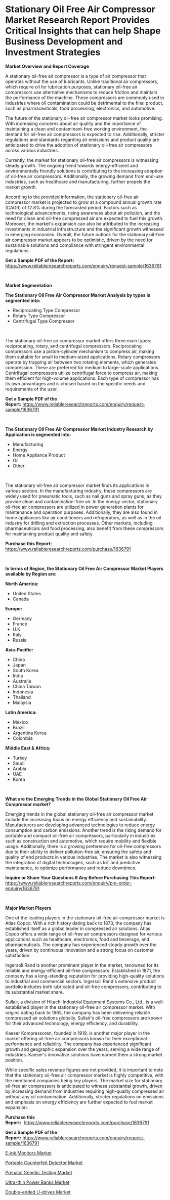 <p><h1>Stationary Oil Free Air Compressor Market Research Report Provides Critical Insights that can help Shape Business Development and Investment Strategies</h1></p><p><strong>Market Overview and Report Coverage</strong></p>
<p><p>A stationary oil-free air compressor is a type of air compressor that operates without the use of lubricants. Unlike traditional air compressors, which require oil for lubrication purposes, stationary oil-free air compressors use alternative mechanisms to reduce friction and maintain the performance of the machine. These compressors are commonly used in industries where oil contamination could be detrimental to the final product, such as pharmaceuticals, food processing, electronics, and automotive.</p><p>The future of the stationary oil-free air compressor market looks promising. With increasing concerns about air quality and the importance of maintaining a clean and contaminant-free working environment, the demand for oil-free air compressors is expected to rise. Additionally, stricter regulations and standards regarding air emissions and product quality are anticipated to drive the adoption of stationary oil-free air compressors across various industries.</p><p>Currently, the market for stationary oil-free air compressors is witnessing steady growth. The ongoing trend towards energy-efficient and environmentally friendly solutions is contributing to the increasing adoption of oil-free air compressors. Additionally, the growing demand from end-use industries, such as healthcare and manufacturing, further propels the market growth.</p><p>According to the provided information, the stationary oil-free air compressor market is projected to grow at a compound annual growth rate (CAGR) of 12.8% during the forecasted period. Factors such as technological advancements, rising awareness about air pollution, and the need for clean and oil-free compressed air are expected to fuel this growth. Moreover, the market's expansion can also be attributed to the increasing investments in industrial infrastructure and the significant growth witnessed in emerging economies. Overall, the future outlook for the stationary oil-free air compressor market appears to be optimistic, driven by the need for sustainable solutions and compliance with stringent environmental regulations.</p></p>
<p><strong>Get a Sample PDF of the Report:</strong> <a href="https://www.reliableresearchreports.com/enquiry/request-sample/1636791">https://www.reliableresearchreports.com/enquiry/request-sample/1636791</a></p>
<p>&nbsp;</p>
<p><strong>Market Segmentation</strong></p>
<p><strong>The Stationary Oil Free Air Compressor Market Analysis by types is segmented into:</strong></p>
<p><ul><li>Reciprocating Type Compressor</li><li>Rotary Type Compressor</li><li>Centrifugal Type Compressor</li></ul></p>
<p>&nbsp;</p>
<p><p>The stationary oil-free air compressor market offers three main types: reciprocating, rotary, and centrifugal compressors. Reciprocating compressors use a piston-cylinder mechanism to compress air, making them suitable for small to medium-sized applications. Rotary compressors operate by trapping air between two rotating elements, which generates compression. These are preferred for medium to large-scale applications. Centrifugal compressors utilize centrifugal force to compress air, making them efficient for high-volume applications. Each type of compressor has its own advantages and is chosen based on the specific needs and requirements of the user.</p></p>
<p><strong>Get a Sample PDF of the Report:</strong>&nbsp;<a href="https://www.reliableresearchreports.com/enquiry/request-sample/1636791">https://www.reliableresearchreports.com/enquiry/request-sample/1636791</a></p>
<p>&nbsp;</p>
<p><strong>The Stationary Oil Free Air Compressor Market Industry Research by Application is segmented into:</strong></p>
<p><ul><li>Manufacturing</li><li>Energy</li><li>Home Appliance Product</li><li>Oil</li><li>Other</li></ul></p>
<p>&nbsp;</p>
<p><p>The stationary oil-free air compressor market finds its applications in various sectors. In the manufacturing industry, these compressors are widely used for pneumatic tools, such as nail guns and spray guns, as they provide clean and contamination-free air. In the energy sector, stationary oil-free air compressors are utilized in power generation plants for maintenance and operation purposes. Additionally, they are also found in home appliances like air conditioners and refrigerators, as well as in the oil industry for drilling and extraction processes. Other markets, including pharmaceuticals and food processing, also benefit from these compressors for maintaining product quality and safety.</p></p>
<p><strong>Purchase this Report:</strong>&nbsp; <a href="https://www.reliableresearchreports.com/purchase/1636791">https://www.reliableresearchreports.com/purchase/1636791</a></p>
<p>&nbsp;</p>
<p><strong>In terms of Region, the Stationary Oil Free Air Compressor Market Players available by Region are:</strong></p>
<p>
    <p> <strong> North America: </strong>
        <ul>
            <li>United States</li>
            <li>Canada</li>
        </ul>
        </p> 
    <p> <strong> Europe: </strong>
        <ul>
            <li>Germany</li>
            <li>France</li>
            <li>U.K.</li>
            <li>Italy</li>
            <li>Russia</li>
        </ul>
        </p> 
    <p> <strong> Asia-Pacific: </strong>
        <ul>
            <li>China</li>
            <li>Japan</li>
            <li>South Korea</li>
            <li>India</li>
            <li>Australia</li>
            <li>China Taiwan</li>
            <li>Indonesia</li>
            <li>Thailand</li>
            <li>Malaysia</li>
        </ul>
        </p> 
    <p> <strong> Latin America: </strong>
        <ul>
            <li>Mexico</li>
            <li>Brazil</li>
            <li>Argentina Korea</li>
            <li>Colombia</li>
        </ul>
        </p> 
    <p> <strong> Middle East & Africa: </strong>
        <ul>
            <li>Turkey</li>
            <li>Saudi</li>
            <li>Arabia</li>
            <li>UAE</li>
            <li>Korea</li>
        </ul>
    </p>
    </p>
<p>&nbsp;</p>
<p><strong>What are the Emerging Trends in the Global Stationary Oil Free Air Compressor market?</strong></p>
<p><p>Emerging trends in the global stationary oil-free air compressor market include the increasing focus on energy efficiency and sustainability. Manufacturers are developing advanced technologies to reduce energy consumption and carbon emissions. Another trend is the rising demand for portable and compact oil-free air compressors, particularly in industries such as construction and automotive, which require mobility and flexible usage. Additionally, there is a growing preference for oil-free compressors due to their ability to deliver pollution-free air, ensuring the safety and quality of end products in various industries. The market is also witnessing the integration of digital technologies, such as IoT and predictive maintenance, to optimize performance and reduce downtimes.</p></p>
<p><strong>Inquire or Share Your Questions If Any Before Purchasing This Report</strong>- <a href="https://www.reliableresearchreports.com/enquiry/pre-order-enquiry/1636791">https://www.reliableresearchreports.com/enquiry/pre-order-enquiry/1636791</a></p>
<p>&nbsp;</p>
<p><strong>Major Market Players</strong></p>
<p><p>One of the leading players in the stationary oil-free air compressor market is Atlas Copco. With a rich history dating back to 1873, the company has established itself as a global leader in compressed air solutions. Atlas Copco offers a wide range of oil-free air compressors designed for various applications such as healthcare, electronics, food and beverage, and pharmaceuticals. The company has experienced steady growth over the years, driven by continuous innovation and a strong focus on customer satisfaction.</p><p>Ingersoll Rand is another prominent player in the market, renowned for its reliable and energy-efficient oil-free compressors. Established in 1871, the company has a long-standing reputation for providing high-quality solutions to industrial and commercial sectors. Ingersoll Rand's extensive product portfolio includes both lubricated and oil-free compressors, contributing to its substantial market share. </p><p>Sullair, a division of Hitachi Industrial Equipment Systems Co., Ltd., is a well-established player in the stationary oil-free air compressor market. With origins dating back to 1965, the company has been delivering reliable compressed air solutions globally. Sullair's oil-free compressors are known for their advanced technology, energy efficiency, and durability. </p><p>Kaeser Kompressoren, founded in 1919, is another major player in the market offering oil-free air compressors known for their exceptional performance and reliability. The company has experienced significant growth and geographic expansion over the years, serving a wide range of industries. Kaeser's innovative solutions have earned them a strong market position.</p><p>While specific sales revenue figures are not provided, it is important to note that the stationary oil-free air compressor market is highly competitive, with the mentioned companies being key players. The market size for stationary oil-free air compressors is anticipated to witness substantial growth, driven by increasing demand from industries requiring high-quality compressed air without any oil contamination. Additionally, stricter regulations on emissions and emphasis on energy efficiency are further expected to fuel market expansion.</p></p>
<p><strong>Purchase this Report:</strong>&nbsp;&nbsp;<a href="https://www.reliableresearchreports.com/purchase/1636791">https://www.reliableresearchreports.com/purchase/1636791</a></p>
<p></p>
<p><strong>Get a Sample PDF of the Report:</strong>&nbsp;<a href="https://www.reliableresearchreports.com/enquiry/request-sample/1636791">https://www.reliableresearchreports.com/enquiry/request-sample/1636791</a></p>
<p><p><a href="https://www.linkedin.com/pulse/e-ink-monitors-market-research-report-unlocks-analysis-financial-czbjf/">E-ink Monitors Market</a></p><p><a href="https://medium.com/@jacesipes1996/portable-counterfeit-detector-market-size-growth-forecast-2023-2030-bb9593120005">Portable Counterfeit Detector Market</a></p><p><a href="https://medium.com/@amayabeahan/prenatal-genetic-testing-market-size-growth-forecast-2023-2030-ab7c93e98d21">Prenatal Genetic Testing Market</a></p><p><a href="https://www.linkedin.com/pulse/ultra-thin-power-banks-market-insights-players-forecast-gedwf/">Ultra-thin Power Banks Market</a></p><p><a href="https://www.linkedin.com/pulse/double-ended-u-drives-market-size-share-global-analysis-onokf/">Double-ended U-drives Market</a></p></p>